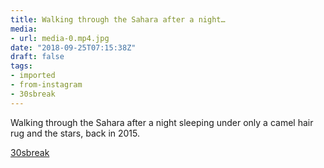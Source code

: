 ```yaml
---
title: Walking through the Sahara after a night…
media:
- url: media-0.mp4.jpg
date: "2018-09-25T07:15:38Z"
draft: false
tags:
- imported
- from-instagram
- 30sbreak
---
```

Walking through the Sahara after a night sleeping under only a camel hair rug and the stars, back in 2015.

[30sbreak](/tags/30sbreak)

